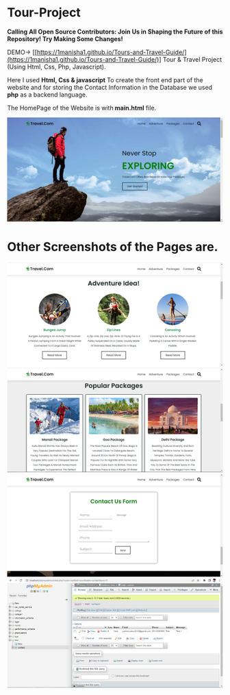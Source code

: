 # Tour-Project
<b>Calling All Open Source Contributors: Join Us in Shaping the Future of this Repository! Try Making Some Changes!</b> <br>

DEMO-> [[https://1manisha1.github.io/Tours-and-Travel-Guide/](https://1manisha1.github.io/Tours-and-Travel-Guide/)]
Tour &amp; Travel Project (Using Html, Css, Php, Javascript).

Here I used <b>Html, Css & javascript</b> To create the front end part of the website and for storing the Contact Information in the Database we used <b>php</b> as a backend language.

The HomePage of the Website is with<b> main.html</b> file.

![alt text](https://github.com/1Manisha1/Tour_Project/blob/main/screenshot/home.PNG?raw=true)

<h1><b>Other Screenshots of the Pages are.</b></h1>

![alt text](https://github.com/1Manisha1/Tour_Project/blob/main/screenshot/adventure.PNG?raw=true)
![alt text](https://github.com/1Manisha1/Tour_Project/blob/main/screenshot/package1.PNG?raw=true)
![alt text](https://github.com/1Manisha1/Tour_Project/blob/main/screenshot/contact.PNG?raw=true)
![alt text](https://github.com/1Manisha1/Tour_Project/blob/main/screenshot/database_contact.PNG?raw=true)
